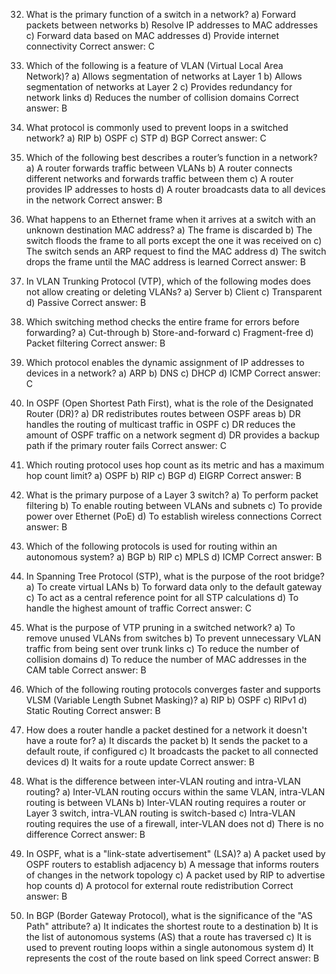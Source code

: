 32. What is the primary function of a switch in a network?
    a) Forward packets between networks
    b) Resolve IP addresses to MAC addresses
    c) Forward data based on MAC addresses
    d) Provide internet connectivity
    Correct answer: C

33. Which of the following is a feature of VLAN (Virtual Local Area Network)?
    a) Allows segmentation of networks at Layer 1
    b) Allows segmentation of networks at Layer 2
    c) Provides redundancy for network links
    d) Reduces the number of collision domains
    Correct answer: B

34. What protocol is commonly used to prevent loops in a switched network?
    a) RIP
    b) OSPF
    c) STP
    d) BGP
    Correct answer: C

35. Which of the following best describes a router’s function in a network?
    a) A router forwards traffic between VLANs
    b) A router connects different networks and forwards traffic between them
    c) A router provides IP addresses to hosts
    d) A router broadcasts data to all devices in the network
    Correct answer: B

36. What happens to an Ethernet frame when it arrives at a switch with an unknown destination MAC address?
    a) The frame is discarded
    b) The switch floods the frame to all ports except the one it was received on
    c) The switch sends an ARP request to find the MAC address
    d) The switch drops the frame until the MAC address is learned
    Correct answer: B

37. In VLAN Trunking Protocol (VTP), which of the following modes does not allow creating or deleting VLANs?
    a) Server
    b) Client
    c) Transparent
    d) Passive
    Correct answer: B

38. Which switching method checks the entire frame for errors before forwarding?
    a) Cut-through
    b) Store-and-forward
    c) Fragment-free
    d) Packet filtering
    Correct answer: B

39. Which protocol enables the dynamic assignment of IP addresses to devices in a network?
    a) ARP
    b) DNS
    c) DHCP
    d) ICMP
    Correct answer: C

40. In OSPF (Open Shortest Path First), what is the role of the Designated Router (DR)?
    a) DR redistributes routes between OSPF areas
    b) DR handles the routing of multicast traffic in OSPF
    c) DR reduces the amount of OSPF traffic on a network segment
    d) DR provides a backup path if the primary router fails
    Correct answer: C

41. Which routing protocol uses hop count as its metric and has a maximum hop count limit?
    a) OSPF
    b) RIP
    c) BGP
    d) EIGRP
    Correct answer: B

42. What is the primary purpose of a Layer 3 switch?
    a) To perform packet filtering
    b) To enable routing between VLANs and subnets
    c) To provide power over Ethernet (PoE)
    d) To establish wireless connections
    Correct answer: B

43. Which of the following protocols is used for routing within an autonomous system?
    a) BGP
    b) RIP
    c) MPLS
    d) ICMP
    Correct answer: B

44. In Spanning Tree Protocol (STP), what is the purpose of the root bridge?
    a) To create virtual LANs
    b) To forward data only to the default gateway
    c) To act as a central reference point for all STP calculations
    d) To handle the highest amount of traffic
    Correct answer: C

45. What is the purpose of VTP pruning in a switched network?
    a) To remove unused VLANs from switches
    b) To prevent unnecessary VLAN traffic from being sent over trunk links
    c) To reduce the number of collision domains
    d) To reduce the number of MAC addresses in the CAM table
    Correct answer: B

46. Which of the following routing protocols converges faster and supports VLSM (Variable Length Subnet Masking)?
    a) RIP
    b) OSPF
    c) RIPv1
    d) Static Routing
    Correct answer: B

47. How does a router handle a packet destined for a network it doesn't have a route for?
    a) It discards the packet
    b) It sends the packet to a default route, if configured
    c) It broadcasts the packet to all connected devices
    d) It waits for a route update
    Correct answer: B

48. What is the difference between inter-VLAN routing and intra-VLAN routing?
    a) Inter-VLAN routing occurs within the same VLAN, intra-VLAN routing is between VLANs
    b) Inter-VLAN routing requires a router or Layer 3 switch, intra-VLAN routing is switch-based
    c) Intra-VLAN routing requires the use of a firewall, inter-VLAN does not
    d) There is no difference
    Correct answer: B

49. In OSPF, what is a "link-state advertisement" (LSA)?
    a) A packet used by OSPF routers to establish adjacency
    b) A message that informs routers of changes in the network topology
    c) A packet used by RIP to advertise hop counts
    d) A protocol for external route redistribution
    Correct answer: B

50. In BGP (Border Gateway Protocol), what is the significance of the "AS Path" attribute?
    a) It indicates the shortest route to a destination
    b) It is the list of autonomous systems (AS) that a route has traversed
    c) It is used to prevent routing loops within a single autonomous system
    d) It represents the cost of the route based on link speed
    Correct answer: B
